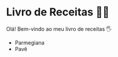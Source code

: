 # Livro de Receitas :man_cook:

Olá! Bem-vindo ao meu livro de receitas :raised_hand_with_fingers_splayed:

- Parmegiana
- Pavê
